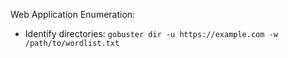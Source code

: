 Web Application Enumeration:
  - Identify directories: `gobuster dir -u https://example.com -w /path/to/wordlist.txt`
